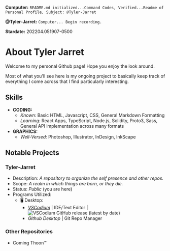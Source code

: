 **Computer:**
`README.md initialized...Command Codes, Verified...Readme of Personal Profile, Subject: @Tyler-Jarret`

**@Tyler-Jarret:** `Computer... Begin recording.`

**Stardate:** 202204.051907-0500

# About Tyler Jarret

Welcome to my personal Github page! Hope you enjoy the look around.

Most of what you'll see here is my ongoing project to basically keep track of
everything I come across that I find particularly interesting.

## Skills

-   **CODING:**
    -   _Known:_ Basic HTML, Javascript, CSS, General Markdown Formatting
    -   _Learning:_ React Apps, TypeScript, Node.js, Solidity, Proto3, Sass,
        General API implementation across many formats
-   **GRAPHICS:**
    -   _Well-Versed:_ Photoshop, Illustrator, InDesign, InkScape

## Notable Projects

### Tyler-Jarret

-   Description: _A repository to organize the self presence and other repos._
-   Scope: _A realm in which things are born, or they die._
-   Status: _Public_ (you are here)
-   Programs Utilized:
    -   🖥 Desktop:
        -   _[VSCodium](https://github.com/VSCodium/vscodium)_ | IDE/Text Editor
            |
            ![VSCodium GitHub release (latest by date)](https://img.shields.io/github/v/release/VSCodium/vscodium?style=plastic)
        -   _Github Desktop_ | Git Repo Manager

### Other Repositories

-   Coming Thoon™️
